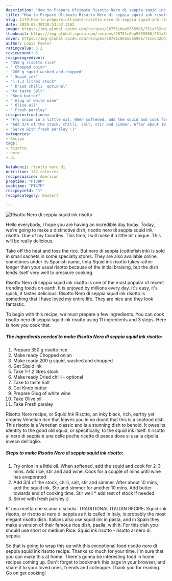 ```yaml
---
description: "How to Prepare Ultimate Risotto Nero di seppia squid ink risotto"
title: "How to Prepare Ultimate Risotto Nero di seppia squid ink risotto"
slug: 1179-how-to-prepare-ultimate-risotto-nero-di-seppia-squid-ink-risotto
date: 2020-05-30T10:53:53.316Z
image: https://img-global.cpcdn.com/recipes/28751c0ea5565986/751x532cq70/risotto-nero-di-seppia-squid-ink-risotto-recipe-main-photo.jpg
thumbnail: https://img-global.cpcdn.com/recipes/28751c0ea5565986/751x532cq70/risotto-nero-di-seppia-squid-ink-risotto-recipe-main-photo.jpg
cover: https://img-global.cpcdn.com/recipes/28751c0ea5565986/751x532cq70/risotto-nero-di-seppia-squid-ink-risotto-recipe-main-photo.jpg
author: Louis Fowler
ratingvalue: 3.2
reviewcount: 6
recipeingredient:
- "350 g risotto rice"
- " Chopped onion"
- "200 g squid washed and chopped"
- " Squid ink"
- "1-1.2 litres stock"
- " Dried chilli  optional"
- "to taste Salt"
- "Knob butter"
- " Glug of white wine"
- " Olive oil"
- " Fresh parsley"
recipeinstructions:
- "Fry onion in a little oil. When softened, add the squid and cook for 2-3 mins. Add rice, stir and add wine. Cook for a couple of mins until wine has evaporated"
- "Add 3/4 of the stock, chilli, salt, stir and simmer. After about 10 mins, add the squid ink. Stir and simmer for another 10 mins. Add butter towards end of cooking time. Stir well * add rest of stock if needed"
- "Serve with fresh parsley :)"
categories:
- Recipe
tags:
- risotto
- nero
- di

katakunci: risotto nero di 
nutrition: 132 calories
recipecuisine: American
preptime: "PT30M"
cooktime: "PT47M"
recipeyield: "1"
recipecategory: Dessert

---
```



![Risotto Nero di seppia squid ink risotto](https://img-global.cpcdn.com/recipes/28751c0ea5565986/751x532cq70/risotto-nero-di-seppia-squid-ink-risotto-recipe-main-photo.jpg)

Hello everybody, I hope you are having an incredible day today. Today, we're going to make a distinctive dish, risotto nero di seppia squid ink risotto. One of my favorites. This time, I will make it a little bit unique. This will be really delicious.

Take off the heat and toss the rice. But nero di seppia (cuttlefish ink) is sold in small sachets in some specialty stores. They are also available online, sometimes under its Spanish name, tinta Squid ink risotto takes rather longer than your usual risotto because of the initial braising, but the dish lends itself very well to pressure cooking.

Risotto Nero di seppia squid ink risotto is one of the most popular of recent trending foods on earth. It is enjoyed by millions every day. It's easy, it's quick, it tastes delicious. Risotto Nero di seppia squid ink risotto is something that I have loved my entire life. They are nice and they look fantastic.


To begin with this recipe, we must prepare a few ingredients. You can cook risotto nero di seppia squid ink risotto using 11 ingredients and 3 steps. Here is how you cook that.

<!--inarticleads1-->

##### The ingredients needed to make Risotto Nero di seppia squid ink risotto:

1. Prepare 350 g risotto rice
1. Make ready  Chopped onion
1. Make ready 200 g squid, washed and chopped
1. Get  Squid ink
1. Take 1-1.2 litres stock
1. Make ready  Dried chilli - optional
1. Take to taste Salt
1. Get Knob butter
1. Prepare  Glug of white wine
1. Take  Olive oil
1. Take  Fresh parsley


Risotto Nero recipe, or Squid Ink Risotto, an inky black, rich, earthy yet creamy Venetian rice that leaves you in no doubt that this is a seafood dish. This risotto is a Venetian classic and is a stunning dish to behold. It owes its identity to the good old squid, or specifically, to the squid ink itself. Il risotto al nero di seppia è una delle poche ricette di pesce dove si usa la cipolla invece dell&#39;aglio. 

<!--inarticleads2-->

##### Steps to make Risotto Nero di seppia squid ink risotto:

1. Fry onion in a little oil. When softened, add the squid and cook for 2-3 mins. Add rice, stir and add wine. Cook for a couple of mins until wine has evaporated
1. Add 3/4 of the stock, chilli, salt, stir and simmer. After about 10 mins, add the squid ink. Stir and simmer for another 10 mins. Add butter towards end of cooking time. Stir well * add rest of stock if needed
1. Serve with fresh parsley :)


E&#39; una ricetta che si ama o si odia. TRADITIONAL ITALIAN RECIPE: Squid-ink risotto, or risotto al nero di seppia as it is called in Italy, is probably the most elegant risotto dish. Italians also use squid ink in pasta, and in Spain they make a version of their famous rice dish, paella, with it. For this dish you should use short or medium Rice. Squid ink risotto - risotto al nero di seppia. 

So that is going to wrap this up with this exceptional food risotto nero di seppia squid ink risotto recipe. Thanks so much for your time. I'm sure that you can make this at home. There's gonna be interesting food in home recipes coming up. Don't forget to bookmark this page in your browser, and share it to your loved ones, friends and colleague. Thank you for reading. Go on get cooking!
